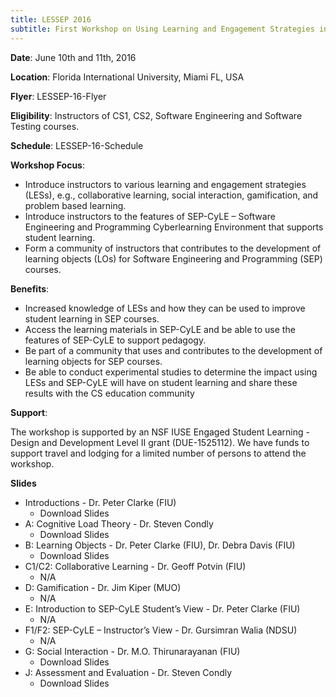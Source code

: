 ```yaml
---
title: LESSEP 2016
subtitle: First Workshop on Using Learning and Engagement Strategies in Software Engineering and Programming Courses
---
```


**Date**: June 10th and 11th, 2016

**Location**: Florida International University, Miami FL, USA

**Flyer**: LESSEP-16-Flyer

**Eligibility**: Instructors of CS1, CS2, Software Engineering and Software Testing courses.

**Schedule**: LESSEP-16-Schedule

**Workshop Focus**:

- Introduce instructors to various learning and engagement strategies (LESs), e.g., collaborative learning, social interaction, gamification, and problem based learning.
- Introduce instructors to the features of SEP-CyLE – Software Engineering and Programming Cyberlearning Environment that supports student learning.
- Form a community of instructors that contributes to the development of learning objects (LOs) for Software Engineering and Programming (SEP) courses.

**Benefits**:

- Increased knowledge of LESs and how they can be used to improve student learning in SEP courses.
- Access the learning materials in SEP-CyLE and be able to use the features of SEP-CyLE to support pedagogy.
- Be part of a community that uses and contributes to the development of learning objects for SEP courses.
- Be able to conduct experimental studies to determine the impact using LESs and SEP-CyLE will have on student learning and share these results with the CS education community

**Support**:

The workshop is supported by an NSF IUSE Engaged Student Learning - Design and Development Level II grant (DUE-1525112). We have funds to support travel and lodging for a limited number of persons to attend the workshop.

**Slides**

- Introductions - Dr. Peter Clarke (FIU)
	- Download Slides
- A: Cognitive Load Theory - Dr. Steven Condly
	- Download Slides
- B: Learning Objects - Dr. Peter Clarke (FIU), Dr. Debra Davis (FIU)
	- Download Slides
- C1/C2: Collaborative Learning - Dr. Geoff Potvin (FIU)
	- N/A
- D: Gamification - Dr. Jim Kiper (MUO)
	- N/A
- E: Introduction to SEP-CyLE Student’s View - Dr. Peter Clarke (FIU)
	- N/A
- F1/F2: SEP-CyLE – Instructor’s View - Dr. Gursimran Walia (NDSU)
	- N/A
- G: Social Interaction - Dr. M.O. Thirunarayanan (FIU)
	- Download Slides
- J: Assessment and Evaluation - Dr. Steven Condly
	- Download Slides



